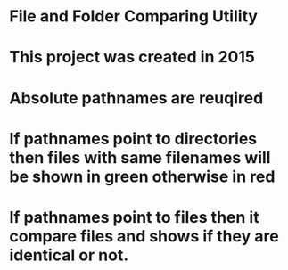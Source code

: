 # File and Folder Comparing Utility
# This project was created in 2015
# Absolute pathnames are reuqired
# If pathnames point to directories then files with same filenames will be shown in green otherwise in red
# If pathnames point to files then it compare files and shows if they are identical or not.
